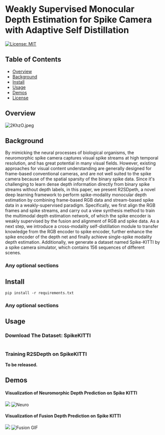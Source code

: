 # Weakly Supervised Monocular Depth Estimation for Spike Camera with Adaptive Self Distillation



[![License: MIT](https://img.shields.io/badge/License-MIT-yellow.svg)](https://opensource.org/licenses/MIT)



## Table of Contents
- [Overview](#overview)
- [Background](#background)
- [Install](#install)
- [Usage](#usage)
- [Demos](#demos)
- [License](#license)

## Overview

![2KhzO.jpeg](https://i.imgs.ovh/2023/10/20/2KhzO.jpeg)

## Background

By mimicking the neural processes of biological organisms, the neuromorphic spike camera captures visual spike streams at high temporal resolution, and has great potential in many visual fields. 
However, existing approaches for visual content understanding are generally designed for frame-based conventional cameras, and are not well suited to the spike camera because of the spatial sparsity of the binary spike data. Since it's challenging to learn dense depth information directly from binary spike streams without depth labels, in this paper, we present R2SDpeth, a novel deep learning framework to perform spike-modality monocular depth estimation by combining frame-based RGB data and stream-based spike data in a weakly-supervised paradigm. Specifically, we first align the RGB frames and spike streams, and carry out a view synthesis method to train the multimodal depth estimation network, of which the spike encoder is weakly supervised by the fusion and alignment of RGB and spike data. As a next step, we introduce a cross-modality self-distillation module to transfer knowledge from the RGB encoder to spike encoder, further enhance the spike encoder of the depth net and finally achieve single-spike modality depth estimation.
Additionally, we generate a dataset named Spike-KITTI by a spike camera simulator, which contains 156 sequences of different scenes.  

### Any optional sections

## Install

```
pip install -r requirements.txt
```

### Any optional sections

## Usage

### Download The Dataset: SpikeKITTI

```
```
### Training R2SDepth on SpikeKITTI

**To be released.**

## Demos 

####  Visualization of Neuromorphic Depth Prediction on Spike KITTI

![](https://i.imgs.ovh/2023/10/20/2s7NA.gif)
![Neuro](neuromorhic.gif)
####  Visualization of Fusion Depth Prediction on Spike KITTI

![](https://i.imgs.ovh/2023/10/20/2sQp5.gif)
![Fusion GIF](fusion.gif)

